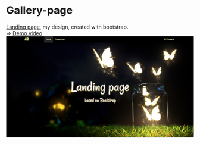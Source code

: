 # Gallery-page

[Landing page](https://rawgit.com/anelliabe/Landing-Nature/master/index.html), my design, created with bootstrap.
<br>
=> [Demo video](https://youtu.be/cHrfpZPDh80?list=PLE3Col1EpD_1RNo0HncnqJr1VfN2TpuzC)
<br>
![Picture](Main.jpg)

